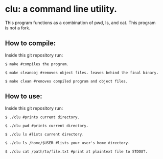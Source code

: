 # clu: a command line utility.
This program functions as a combination of pwd, ls, and cat. This program is not a fork.

## How to compile:
Inside this git repository run:
```
$ make #compiles the program.

$ make cleanobj #removes object files. leaves behind the final binary.

$ make clean #removes compiled program and object files.
```

## How to use:
Inside this git repository run:
```
$ ./clu #prints current directory.

$ ./clu pwd #prints current directory.

$ ./clu ls #lists current directory.

$ ./clu ls /home/$USER #lists your user's home directory.

$ ./clu cat /path/to/file.txt #print at plaintext file to STDOUT.
```
